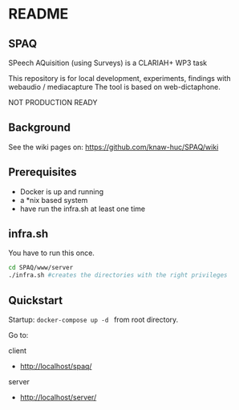 # README 

## SPAQ

SPeech AQuisition (using Surveys) is a CLARIAH+ WP3 task

This repository is for local development, experiments, findings with webaudio / mediacapture
The tool is based on web-dictaphone.

NOT PRODUCTION READY

## Background

See the wiki pages on:
https://github.com/knaw-huc/SPAQ/wiki

## Prerequisites

* Docker is up and running
* a *nix based system
* have run the infra.sh at least one time

## infra.sh

You have to run this once.

```bash
cd SPAQ/www/server
./infra.sh #creates the directories with the right privileges
```

## Quickstart

Startup:  ```docker-compose up -d ``` from root directory.

Go to:

client
*    <http://localhost/spaq/>

server
*    <http://localhost/server/>

    
    


